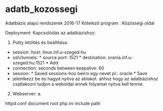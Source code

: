 # adatb_kozossegi
Adatbázis alapú rendszerek 2016-17 Kötelező program : Közösségi oldal

Deployment:
Kapcsolódás az adatbázishoz:  
1. Putty letöltés és beállítása:
  - session: host: linux.inf.u-szeged.hu
  - ssh/tunnels: * source port: 1521
                 * destination: orania.inf.u-szeged.hu:1521
                 * Add
  - connection: seconds between keepalive: 60
  - session: * Saved sessions-hoz beirni egy nevet pl.: oracle
             * Save
  - jelentkezz be és hagyd nyitva az ablakot. ahhoz hogy az adatbázishoz csatlakozni tudjon a weboldal ennek folyamat nyitva kell lennie.

2. Webserver:
  a. 


httpd.conf document root
php.ini include path
